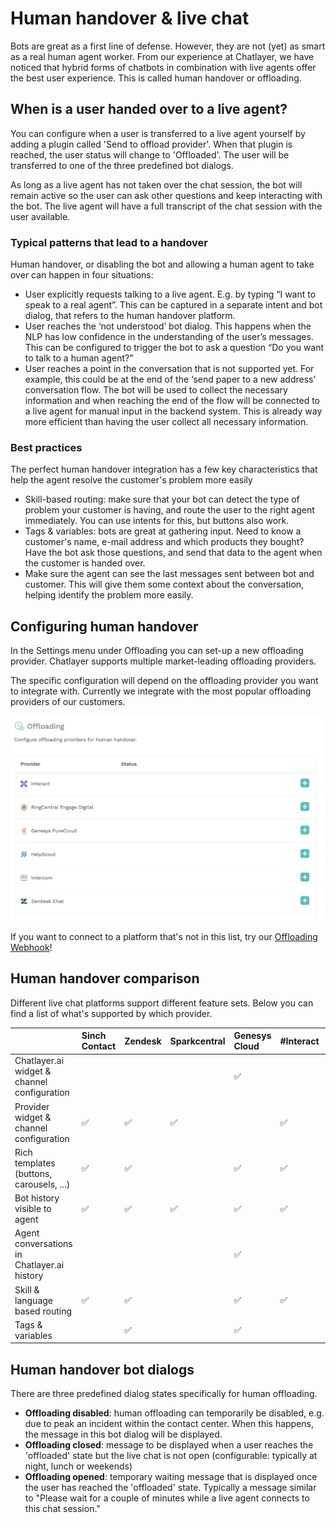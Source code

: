 # Human handover & live chat

Bots are great as a first line of defense. However, they are not \(yet\) as smart as a real human agent worker. From our experience at Chatlayer, we have noticed that hybrid forms of chatbots in combination with live agents offer the best user experience. This is called human handover or offloading.

## When is a user handed over to a live agent?

You can configure when a user is transferred to a live agent yourself by adding a plugin called 'Send to offload provider'. When that plugin is reached, the user status will change to 'Offloaded'. The user will be transferred to one of the three predefined bot dialogs.

As long as a live agent has not taken over the chat session, the bot will remain active so the user can ask other questions and keep interacting with the bot. The live agent will have a full transcript of the chat session with the user available.

### Typical patterns that lead to a handover

Human handover, or disabling the bot and allowing a human agent to take over can happen in four situations:

* User explicitly requests talking to a live agent. E.g. by typing “I want to speak to a real agent”. This can be captured in a separate intent and bot dialog, that refers to the human handover platform.
* User reaches the ‘not understood’ bot dialog. This happens when the NLP has low confidence in the understanding of the user’s messages. This can be configured to trigger the bot to ask a question “Do you want to talk to a human agent?”
* User reaches a point in the conversation that is not supported yet. For example, this could be at the end of the ‘send paper to a new address’ conversation flow. The bot will be used to collect the necessary information and when reaching the end of the flow will be connected to a live agent for manual input in the backend system. This is already way more efficient than having the user collect all necessary information.

### Best practices

The perfect human handover integration has a few key characteristics that help the agent resolve the customer's problem more easily

* Skill-based routing: make sure that your bot can detect the type of problem your customer is having, and route the user to the right agent immediately. You can use intents for this, but buttons also work.
* Tags & variables: bots are great at gathering input. Need to know a customer's name, e-mail address and which products they bought? Have the bot ask those questions, and send that data to the agent when the customer is handed over.
* Make sure the agent can see the last messages sent between bot and customer. This will give them some context about the conversation, helping identify the problem more easily.

## Configuring human handover

In the Settings menu under Offloading you can set-up a new offloading provider. Chatlayer supports multiple market-leading offloading providers.

The specific configuration will depend on the offloading provider you want to integrate with. Currently we integrate with the most popular offloading providers of our customers.

![](../../.gitbook/assets/image%20%28214%29.png)

If you want to connect to a platform that's not in this list, try our [Offloading Webhook](offloading-webhook.md)!

## Human handover comparison

Different live chat platforms support different feature sets. Below you can find a list of what's supported by which provider.

|  | Sinch Contact | Zendesk | Sparkcentral | Genesys Cloud | \#Interact | Help Scout | Intercom | Salesforce | Webhook |
| :--- | :--- | :--- | :--- | :--- | :--- | :--- | :--- | :--- | :--- |
| Chatlayer.ai widget & channel configuration |  |  |  | ✅ |  | ✅ |  | ✅ | ✅ |
| Provider widget & channel configuration | ✅ | ✅ | ✅ |  | ✅ |  | ✅ |  | ✅ |
| Rich templates \(buttons, carousels, ...\) | ✅ | ✅ |  | ✅ | ✅ | ✅ |  | ✅ | ✅ |
| Bot history visible to agent | ✅ | ✅ | ✅ | ✅ | ✅ | ✅ | ✅ | ✅ | ✅ |
| Agent conversations in Chatlayer.ai history |  |  |  | ✅ |  | ✅ |  | ✅ | ✅ |
| Skill & language based routing | ✅ | ✅ |  | ✅ | ✅ | ✅ | ✅ | ✅ | ✅ |
| Tags & variables |  | ✅ |  | ✅ |  |  |  | ✅ | ✅ |

## Human handover bot dialogs

There are three predefined dialog states specifically for human offloading.

* **Offloading disabled**: human offloading can temporarily be disabled, e.g. due to peak an incident within the contact center. When this happens, the message in this bot dialog will be displayed.
* **Offloading closed**: message to be displayed when a user reaches the 'offloaded' state but the live chat is not open \(configurable: typically at night, lunch or weekends\)
* **Offloading opened**: temporary waiting message that is displayed once the user has reached the 'offloaded' state. Typically a message similar to "Please wait for a couple of minutes while a live agent connects to this chat session."



